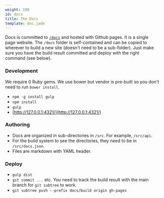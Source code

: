 ```yaml
---
weight: 100
id: docs
title: The Docs
template: doc.jade
---
```


Docs is committed to [`/docs`](https://github.com/Wiredcraft/lorem/tree/master/docs) and hosted with Github pages. It is a single page website. The `/docs` folder is self-contained and can be copied to wherever to build a new site (doesn't need to be a sub-folder). Just make sure you have the build result committed and deploy with the right command (see below).

### Development

We require 0 Ruby gems. We use bower but vendor is pre-built so you don't need to run `bower install`.

* `npm -g install gulp`
* `npm install`
* `gulp`
* [http://127.0.0.1:4321/](http://127.0.0.1:4321/)

### Authoring

* Docs are organized in sub-directories in `/src`. For example, `/src/api`.
* For the build system to see the directories, they need to be in `/src/docs.json`.
* Files are markdown with YAML header.

### Deploy

* `gulp dist`
* `git commit ...` etc. You need to track the build result with the main branch for `git subtree` to work.
* `git subtree push --prefix docs/build origin gh-pages`
